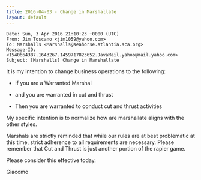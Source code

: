```yaml
---
title: 2016-04-03 - Change in Marshallate
layout: default
---
```


```
Date: Sun, 3 Apr 2016 21:10:23 +0000 (UTC)
From: Jim Toscano <jim1059@yahoo.com>
To: Marshalls <Marshalls@seahorse.atlantia.sca.org>
Message-ID: <1540664387.1643267.1459717823652.JavaMail.yahoo@mail.yahoo.com>
Subject: [Marshalls] Change in Marshallate
```

It is my intention to change business operations to the following:

-  If you are a Warranted Marshal

- and you are warranted in cut and thrust

- Then you are warranted to conduct cut and thrust activities

My specific intention is to normalize how are marshallate aligns with the other styles.

Marshals are strictly reminded that while our rules are at best problematic at this time, strict adherence to all requirements are necessary.  Please remember that Cut and Thrust is just another portion of the rapier game.

Please consider this effective today.

Giacomo

